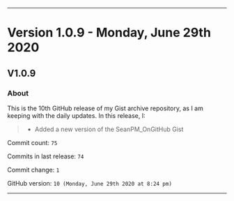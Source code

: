 
***

# Version 1.0.9 - Monday, June 29th 2020

## V1.0.9

### About

This is the 10th GitHub release of my Gist archive repository, as I am keeping with the daily updates. In this release, I:

> * Added a new version of the SeanPM_OnGitHub Gist

Commit count: `75`

Commits in last release: `74`

Commit change: `1`

GitHub version: `10 (Monday, June 29th 2020 at 8:24 pm)`

***
